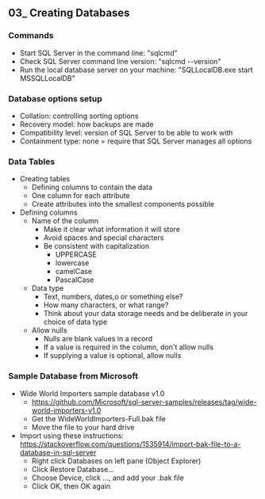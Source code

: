 ## 03_ Creating Databases

### Commands
- Start SQL Server in the command line: "sqlcmd"
- Check SQL Server command line version: "sqlcmd --version"
- Run the local database server on your machine: "SQLLocalDB.exe start MSSQLLocalDB"

### Database options setup
- Collation: controlling sorting options
- Recovery model: how backups are made
- Compatibility level: version of SQL Server to be able to work with
- Containment type: none = require that SQL Server manages all options

### Data Tables
- Creating tables
  - Defining columns to contain the data
  - One column for each attribute
  - Create attributes into the smallest components possible
- Defining columns
  - Name of the column
    - Make it clear what information it will store
    - Avoid spaces and special characters
    - Be consistent with capitalization
      - UPPERCASE
      - lowercase
      - camelCase
      - PascalCase
  - Data type
    - Text, numbers, dates,o or something else?
    - How many characters, or what range?
    - Think about your data storage needs and be deliberate in your choice of data type
  - Allow nulls
    - Nulls are blank values in a record
    - If a value is required in the column, don't allow nulls
    - If supplying a value is optional, allow nulls

### Sample Database from Microsoft
- Wide World Importers sample database v1.0
  - https://github.com/Microsoft/sql-server-samples/releases/tag/wide-world-importers-v1.0
  - Get the WideWorldImporters-Full.bak file
  - Move the file to your hard drive
- Import using these instructions: https://stackoverflow.com/questions/1535914/import-bak-file-to-a-database-in-sql-server
  - Right click Databases on left pane (Object Explorer)
  - Click Restore Database...
  - Choose Device, click ..., and add your .bak file
  - Click OK, then OK again
